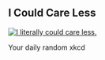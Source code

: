 ## I Could Care Less
[![I literally could care less.](https://imgs.xkcd.com/comics/i_could_care_less.png)](https://xkcd.com/1576/ "I literally could care less.")

Your daily random xkcd
